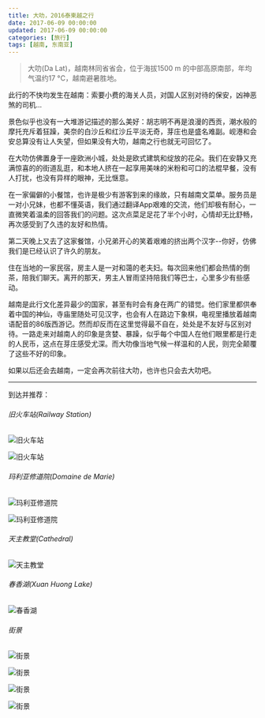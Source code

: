 ```yaml
---
title: 大叻，2016泰柬越之行
date: 2017-06-09 00:00:00
updated: 2017-06-09 00:00:00
categories: [旅行]
tags: [越南, 东南亚]
---
```


> 大叻(Da Lat)，越南林同省省会，位于海拔1500 m 的中部高原南部，年均气温约17 °C，越南避暑胜地。

此行的不快均发生在越南：索要小费的海关人员，对国人区别对待的保安，凶神恶煞的司机...

景色似乎也没有一大堆游记描述的那么美好：胡志明不再是浪漫的西贡，潮水般的摩托充斥着狂躁，美奈的白沙丘和红沙丘平淡无奇，芽庄也是盛名难副。岘港和会安总算没有让人失望，但如果没有大叻，越南之行也就无可回忆了。

在大叻仿佛置身于一座欧洲小城，处处是欧式建筑和绽放的花朵。我们在安静又充满惊喜的的街道乱逛，和本地人挤在一起享用美味的米粉和可口的法棍早餐，没有人打扰，也没有异样的眼神，无比惬意。

在一家偏僻的小餐馆，也许是极少有游客到来的缘故，只有越南文菜单。服务员是一对小兄妹，也都不懂英语，我们通过翻译App艰难的交流，他们却极有耐心，一直微笑着温柔的回答我们的问题。这次点菜足足花了半个小时，心情却无比舒畅，再次感受到了久违的友好和热情。

第二天晚上又去了这家餐馆，小兄弟开心的笑着艰难的挤出两个汉字--你好，仿佛我们是已经认识了许久的朋友。

住在当地的一家民宿，房主人是一对和蔼的老夫妇。每次回来他们都会热情的倒茶，陪我们聊天。离开的那天，男主人冒雨坚持陪我们等巴士，心里多少有些感动。

越南是此行文化差异最少的国家，甚至有时会有身在两广的错觉。他们家里都供奉着中国的神仙，寺庙里随处可见汉字，也会有人在路边下象棋，电视里播放着越南语配音的86版西游记。然而却反而在这里觉得最不自在，处处是不友好与区别对待。一路走来对越南人的印象是贪婪、暴躁，似乎每个中国人在他们眼里都是行走的人民币，这点在芽庄感受尤深。而大叻像当地气候一样温和的人民，则完全颠覆了这些不好的印象。

如果以后还会去越南，一定会再次前往大叻，也许也只会去大叻吧。

***

到达并推荐：

###### 旧火车站(Railway Station)

![][1010]

![][1020]

###### 玛利亚修道院(Domaine de Marie)

![][1030]

![][1040]

###### 天主教堂(Cathedral)

![][1050]

###### 春香湖(Xuan Huong Lake)

![][1060]

###### 街景

![][1070]

![][1080]

![][1090]

![][1100]



[1010]: http://victorblog.nos-eastchina1.126.net/1011/%E6%97%A7%E7%81%AB%E8%BD%A6%E7%AB%991.jpg "旧火车站"
[1020]: http://victorblog.nos-eastchina1.126.net/1011/%E6%97%A7%E7%81%AB%E8%BD%A6%E7%AB%992.jpg "旧火车站"
[1030]: http://victorblog.nos-eastchina1.126.net/1011/%E7%8E%9B%E5%88%A9%E4%BA%9A%E4%BF%AE%E9%81%93%E9%99%A21.jpg "玛利亚修道院"
[1040]: http://victorblog.nos-eastchina1.126.net/1011/%E7%8E%9B%E5%88%A9%E4%BA%9A%E4%BF%AE%E9%81%93%E9%99%A22.jpg "玛利亚修道院"
[1050]: http://victorblog.nos-eastchina1.126.net/1011/%E5%A4%A9%E4%B8%BB%E6%95%99%E5%A0%82.jpg "天主教堂"
[1060]: http://victorblog.nos-eastchina1.126.net/1011/%E6%98%A5%E9%A6%99%E6%B9%96.jpg "春香湖"
[1070]: http://victorblog.nos-eastchina1.126.net/1011/%E8%A1%97%E6%99%AF1.jpg "街景"
[1080]: http://victorblog.nos-eastchina1.126.net/1011/%E8%A1%97%E6%99%AF2.jpg "街景"
[1090]: http://victorblog.nos-eastchina1.126.net/1011/%E8%A1%97%E6%99%AF3.jpg "街景"
[1100]: http://victorblog.nos-eastchina1.126.net/1011/%E8%A1%97%E6%99%AF4.jpg "街景"